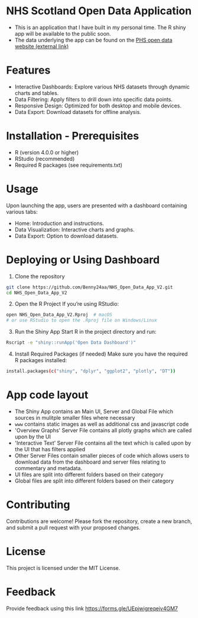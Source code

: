 # NHS Scotland Open Data Application

* This is an application that I have built in my personal time. The R shiny app will be available to the public soon.
* The data underlying the app can be found on the [PHS open data website (external link)](https://www.opendata.nhs.scot/)

# Features

* Interactive Dashboards: Explore various NHS datasets through dynamic charts and tables.
* Data Filtering: Apply filters to drill down into specific data points.
* Responsive Design: Optimized for both desktop and mobile devices.
* Data Export: Download datasets for offline analysis.

# Installation - Prerequisites

* R (version 4.0.0 or higher)
* RStudio (recommended)
* Required R packages (see requirements.txt)

# Usage

Upon launching the app, users are presented with a dashboard containing various tabs:
* Home: Introduction and instructions.
* Data Visualization: Interactive charts and graphs.
* Data Export: Option to download datasets.

# Deploying or Using Dashboard

1. Clone the repository
```bash
git clone https://github.com/Benny24aa/NHS_Open_Data_App_V2.git
cd NHS_Open_Data_App_V2
```
2. Open the R Project
If you’re using RStudio:
```bash
open NHS_Open_Data_App_V2.Rproj  # macOS
# or use RStudio to open the .Rproj file on Windows/Linux
```
3. Run the Shiny App
Start R in the project directory and run:
```bash
Rscript -e "shiny::runApp('Open Data Dashboard')"
```
4. Install Required Packages (if needed)
Make sure you have the required R packages installed:
```bash
install.packages(c("shiny", "dplyr", "ggplot2", "plotly", "DT"))
```

# App code layout

* The Shiny App contains an Main UI, Server and Global File which sources in mulitple smaller files where necessary
* `www` contains static images as well as additional css and javascript code
* 'Overview Graphs' Server File contains all plotly graphs which are called upon by the UI
* 'Interactive Text' Server File contains all the text which is called upon by the UI that has filters applied
*  Other Server Files contain smaller pieces of code which allows users to download data from the dashboard and server files relating to commentary and metadata.
*  UI files are split into different folders based on their category
*  Global files are split into different folders based on their category

# Contributing

Contributions are welcome! Please fork the repository, create a new branch, and submit a pull request with your proposed changes.

# License

This project is licensed under the MIT License.

# Feedback
Provide feedback using this link https://forms.gle/UEpjwigreqejv4GM7



